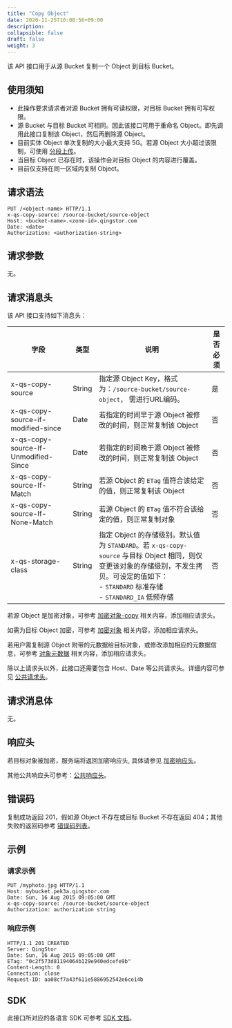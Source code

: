 ```yaml
---
title: "Copy Object"
date: 2020-11-25T10:08:56+09:00
description:
collapsible: false
draft: false
weight: 3
---
```


该 API 接口用于从源 Bucket 复制一个 Object 到目标 Bucket。

## 使用须知
- 此操作要求请求者对源 Bucket 拥有可读权限，对目标 Bucket 拥有可写权限。
- 源 Bucket 与目标 Bucket 可相同。因此该接口可用于重命名 Object。即先调用此接口复制该 Object，然后再删除源 Object。
- 目前实体 Object 单次复制的大小最大支持 5G。若源 Object 大小超过该限制，可使用 [分段上传](/storage/object-storage/api/object/multipart/)。
- 当目标 Object 已存在时，该操作会对目标 Object 的内容进行覆盖。
- 目前仅支持在同一区域内复制 Object。

## 请求语法

```http
PUT /<object-name> HTTP/1.1
x-qs-copy-source: /source-bucket/source-object
Host: <bucket-name>.<zone-id>.qingstor.com
Date: <date>
Authorization: <authorization-string>
```

## 请求参数

无。

## 请求消息头

该 API 接口支持如下消息头：

| 字段 | 类型 | 说明 | 是否必须 |
| --- | --- | --- | --- |
| x-qs-copy-source | String | 指定源 Object Key，格式为：`/source-bucket/source-object`， 需进行URL编码。 | 是 |
| x-qs-copy-source-if-modified-since | Date | 若指定的时间早于源 Object 被修改的时间，则正常复制该 Object | 否 |
| x-qs-copy-source-If-Unmodified-Since | Date | 若指定的时间晚于源 Object 被修改的时间，则正常复制该 Object | 否 |
| x-qs-copy-source-If-Match | String | 若源 Object 的 `ETag` 值符合该给定的值，则正常复制该 Object | 否 |
| x-qs-copy-source-If-None-Match | String | 若源 Object 的 `ETag` 值不符合该给定的值，则正常复制对象 | 否 |
| x-qs-storage-class | String | 指定 Object 的存储级别。默认值为 `STANDARD`。若 `x-qs-copy-source` 与目标 Object 相同，则仅变更该对象的存储级别，不发生拷贝。可设定的值如下：<br> - `STANDARD` 标准存储 <br> - `STANDARD_IA` 低频存储  | 否 |

若源 Object 是加密对象，可参考 [加密对象-copy](/storage/object-storage/api/object/encryption/) 相关内容，添加相应请求头。

如需为目标 Object 加密，可参考 [加密对象](/storage/object-storage/api/object/encryption/) 相关内容，添加相应请求头。

若用户需复制源 Object 附带的元数据给目标对象，或修改添加相应的元数据信息，可参考 [对象元数据](/storage/object-storage/api/metadata/) 相关内容，添加相应请求头。

除以上请求头以外，此接口还需要包含 Host、Date 等公共请求头。详细内容可参见 [公共请求头](/storage/object-storage/api/common_header/#请求头字段-request-header)。

## 请求消息体

无。

## 响应头

若目标对象被加密，服务端将返回加密响应头, 具体请参见 [加密响应头](/storage/object-storage/api/object/encryption/)。

其他公共响应头可参考：[公共响应头](/storage/object-storage/api/common_header/#响应头字段-response-header)。

## 错误码

复制成功返回 201，假如源 Object 不存在或目标 Bucket 不存在返回 404；其他失败的返回码参考 [错误码列表](/storage/object-storage/api/error_code/#错误码列表)。

## 示例

### 请求示例

```http
PUT /myphoto.jpg HTTP/1.1
Host: mybucket.pek3a.qingstor.com
Date: Sun, 16 Aug 2015 09:05:00 GMT
x-qs-copy-source: /source-bucket/source-object
Authorization: authorization string
```

### 响应示例

```http
HTTP/1.1 201 CREATED
Server: QingStor
Date: Sun, 16 Aug 2015 09:05:00 GMT
ETag: "0c2f573d81194064b129e940edcefe9b"
Content-Length: 0
Connection: close
Request-ID: aa08cf7a43f611e5886952542e6ce14b
```

## SDK

此接口所对应的各语言 SDK 可参考 [SDK 文档](/storage/object-storage/sdk/)。
